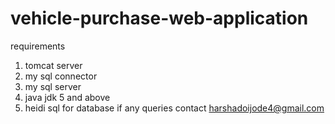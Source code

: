 # vehicle-purchase-web-application
requirements 
1. tomcat server
2. my sql connector
3. my sql server
4. java jdk 5 and above
5. heidi sql for database
if any queries contact harshadoijode4@gmail.com

